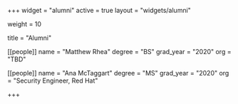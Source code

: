 +++
widget = "alumni"
active = true
layout = "widgets/alumni"

weight = 10

title = "Alumni"

[[people]]
  name = "Matthew Rhea"
  degree = "BS"
  grad_year = "2020"
  org = "TBD"
  
[[people]]
  name = "Ana McTaggart"
  degree = "MS"
  grad_year = "2020"
  org = "Security Engineer, Red Hat"

+++

